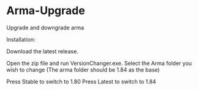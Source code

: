 # Arma-Upgrade
Upgrade and downgrade arma

Installation:

Download the latest release.

Open the zip file and run VersionChanger.exe.
Select the Arma folder you wish to change (The arma folder should be 1.84 as the base)

Press Stable to switch to 1.80
Press Latest to switch to 1.84
